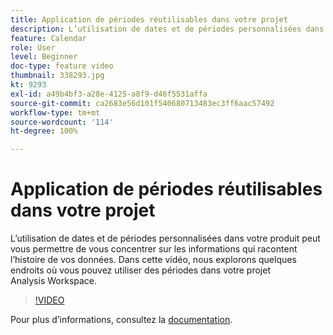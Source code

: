 ```yaml
---
title: Application de périodes réutilisables dans votre projet
description: L’utilisation de dates et de périodes personnalisées dans votre produit peut vous permettre de vous concentrer sur les informations qui racontent l’histoire de vos données. Dans cette vidéo, nous explorons quelques endroits où vous pouvez utiliser des périodes dans votre projet Analysis Workspace.
feature: Calendar
role: User
level: Beginner
doc-type: feature video
thumbnail: 338293.jpg
kt: 9293
exl-id: a49b4bf3-a28e-4125-a8f9-d46f5531affa
source-git-commit: ca2683e56d101f540680713483ec3ff6aac57492
workflow-type: tm+mt
source-wordcount: '114'
ht-degree: 100%

---
```


# Application de périodes réutilisables dans votre projet

L’utilisation de dates et de périodes personnalisées dans votre produit peut vous permettre de vous concentrer sur les informations qui racontent l’histoire de vos données. Dans cette vidéo, nous explorons quelques endroits où vous pouvez utiliser des périodes dans votre projet Analysis Workspace.

>[!VIDEO](https://video.tv.adobe.com/v/338293/?quality=12&learn=on)

Pour plus dʼinformations, consultez la [documentation](https://experienceleague.adobe.com/docs/analytics/analyze/analysis-workspace/components/calendar-date-ranges/calendar.html?lang=fr).
